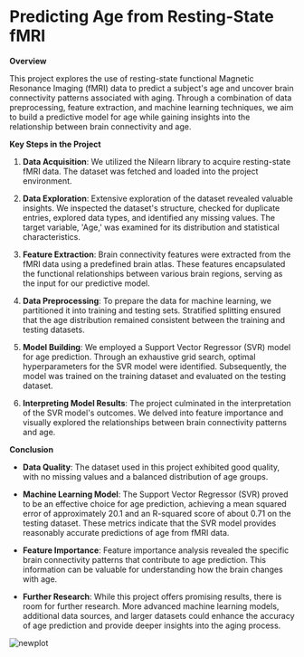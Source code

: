 # Predicting Age from Resting-State fMRI 

**Overview**

This project explores the use of resting-state functional Magnetic Resonance Imaging (fMRI) data to predict a subject's age and uncover brain connectivity patterns associated with aging. Through a combination of data preprocessing, feature extraction, and machine learning techniques, we aim to build a predictive model for age while gaining insights into the relationship between brain connectivity and age.

**Key Steps in the Project**

1. **Data Acquisition**: We utilized the Nilearn library to acquire resting-state fMRI data. The dataset was fetched and loaded into the project environment.

2. **Data Exploration**: Extensive exploration of the dataset revealed valuable insights. We inspected the dataset's structure, checked for duplicate entries, explored data types, and identified any missing values. The target variable, 'Age,' was examined for its distribution and statistical characteristics.

3. **Feature Extraction**: Brain connectivity features were extracted from the fMRI data using a predefined brain atlas. These features encapsulated the functional relationships between various brain regions, serving as the input for our predictive model.

4. **Data Preprocessing**: To prepare the data for machine learning, we partitioned it into training and testing sets. Stratified splitting ensured that the age distribution remained consistent between the training and testing datasets.

5. **Model Building**: We employed a Support Vector Regressor (SVR) model for age prediction. Through an exhaustive grid search, optimal hyperparameters for the SVR model were identified. Subsequently, the model was trained on the training dataset and evaluated on the testing dataset.

6. **Interpreting Model Results**: The project culminated in the interpretation of the SVR model's outcomes. We delved into feature importance and visually explored the relationships between brain connectivity patterns and age.

**Conclusion**

- **Data Quality**: The dataset used in this project exhibited good quality, with no missing values and a balanced distribution of age groups.

- **Machine Learning Model**: The Support Vector Regressor (SVR) proved to be an effective choice for age prediction, achieving a mean squared error of approximately 20.1 and an R-squared score of about 0.71 on the testing dataset. These metrics indicate that the SVR model provides reasonably accurate predictions of age from fMRI data.

- **Feature Importance**: Feature importance analysis revealed the specific brain connectivity patterns that contribute to age prediction. This information can be valuable for understanding how the brain changes with age.

- **Further Research**: While this project offers promising results, there is room for further research. More advanced machine learning models, additional data sources, and larger datasets could enhance the accuracy of age prediction and provide deeper insights into the aging process.

  
![newplot](https://github.com/lacomaofficial/Predicting-Age-from-fMRI/assets/132283879/c37308a5-c518-4ee4-8549-f15e53fd94f0)
